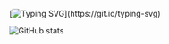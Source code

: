 [![Typing SVG](https://readme-typing-svg.herokuapp.com?color=2790BB&lines=WELCOME+TO+MY+GITHUB+PAGE✨...)](https://git.io/typing-svg)

![GitHub stats](https://github-readme-stats.vercel.app/api?username=Kanishkumar-K&show_icons=false&theme=white)
